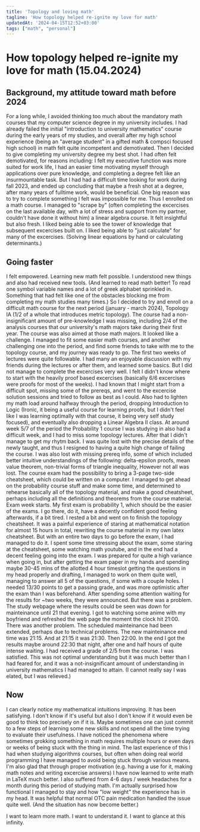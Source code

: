 ```yaml
---
title: 'Topology and loving math'
tagline: 'How topology helped re-ignite my love for math'
updatedAt: '2024-04-15T12:52+03:00'
tags: ["math", "personal"]
---
```


# How topology helped re-ignite my love for math (15.04.2024)

## Background, my attitude toward math before 2024
For a long while, I avoided thinking too much about the mandatory math courses that my computer science degree in my university includes. I had already failed the initial "introduction to university mathematics" course during the early years of my studies, and overall after my high school experience (being an "average student" in a gifted math & compsci focused high school) in math felt quite incompetent and demotivated.
Then I decided to give completing my university degree my best shot. I had often felt demotivated, for reasons including: I felt my executive function was more suited for work life, I had an easier time motivating myself through applications over pure knowledge, and completing a degree felt like an insurmountable task. But I had had a difficult time looking for work during fall 2023, and ended up concluding that maybe a fresh shot at a degree, after many years of fulltime work, would be beneficial. One big reason was to try to complete something I felt was impossible for me.
Thus I enrolled on a math course. I managed to "scrape by" (often completing the excercises on the last available day, with a lot of stress and support from my partner, couldn't have done it without him) a linear algebra course. It felt insightful but also fresh. I liked being able to see the tower of knowledge that subsequent excercises built on. I liked being able to "just calculate" for many of the excercises. (Solving linear equations by hand or calculating determinants.)

## Going faster
I felt empowered. Learning new math felt possible. I understood new things and also had received new tools. (And learned to read math better! To read one symbol variable names and a lot of greek alphabet sprinkled in. Something that had felt like one of the obstacles blocking me from completing my math studies many times.)
So I decided to try and enroll on a difficult math course for the next period (january - march 2024), Topology IA (1/2 of a whole that introduces metric topology).
The course had a non-insignificant amount of pre-knowledge I was missing, including 2/4 of the analysis courses that our university's math majors take during their first year. The course was also aimed at those math majors. It looked like a challenge. I managed to fit some easier math courses, and another challenging one into the period, and find some friends to take with me to the topology course, and my journey was ready to go.
The first two weeks of lectures were quite followable. I had many an enjoyable discussion with my friends during the lectures or after them, and learned some basics. But I did not manage to complete the excercises very well. I felt I didn't know where to start with the heavily proof based excercises (basically 6/6 excercises were proofs for most of the weeks). I had known that I might start from a difficult spot, missing some of the prereqs, and went to the excercise solution sessions and tried to follow as best as I could. Also had to lighten my math load around halfway through the period, dropping Introduction to Logic (Ironic, it being a useful course for learning proofs, but I didn't feel like I was learning optimally with that course, it being very self study focused), and eventually also dropping a Linear Algebra II class.
At around week 5/7 of the period the Probability 1 course I was studying in also had a difficult week, and I had to miss some topology lectures. After that I didn't manage to get my rhytm back. I was quite lost with the precise details of the newly taught, and thus I resigned to having a quite high change of failing the course.
I was also lost with missing prereq info, some of which included better intuitive understandings of the following: delta-epsilon proofs, mean value theorem, non-trivial forms of triangle inequality,
However not all was lost. The course exam had the possibility to bring a 3-page two-side cheatsheet, which could be written on a computer. I managed to get ahead on the probability course stuff and make some time, and determined to rehearse basically all of the topology material, and make a good cheatsheet, perhaps including all the definitions and theorems from the course material.
Exam week starts. My first exam is probability 1, which should be the easier of the exams. I go there, do it, have a decently confident good feeling afterwards, if a bit tired. I rested a bit and went on to finish the topology cheatsheet. It was a painful experience of staring at mathematical notation for almost 15 hours in total, rewriting the course material in my own latex cheatsheet. But with an entire two days to go before the exam, I had managed to do it.
I spent some time stressing about the exam, some staring at the cheatsheet, some watching math youtube, and in the end had a decent feeling going into the exam. I was prepared for quite a high variance when going in, but after getting the exam paper in my hands and spending maybe 30-45 mins of the allotted 4 hour timeslot getting the questions in my head properly and drafting, I managed to work on them quite well, managing to answer all 5 of the questions, if some with a couple holes. I needed 13/30 points to get a passing grade, and was more optimistic after the exam than I was beforehand.
After spending some attention waiting for the results for ~two weeks, they were announced. But there was a problem. The study webpage where the results could be seen was down for mainteinance until 21 that evening. I got to watching some anime with my boyfriend and refreshed the web page the moment the clock hit 21:00. There was another problem. The scheduled mainteinance had been extended, perhaps due to technical problems. The new mainteinance end time was 21:15. And at 21:15 it was 21:30. Then 22:00. In the end I got the results maybe around 22:30 that night, after one and half hours of quite intense waiting. I had received a grade of 2/5 from the course. I was satisfied. This was not optimal understanding but it was much better than I had feared for, and it was a not-insignificant amount of understanding in university mathematics I had managed to attain. (I cannot really say I was elated, but I was relieved.)

## Now
I can clearly notice my mathematical intuitions improving. It has been satisfying. I don't know if it's useful but also I don't know if it would even be good to think too precisely on if it is. Maybe sometimes one can just commit to a few steps of learning some new skills and not spend all the time trying to evaluate their usefulness.
I have noticed the phenomena where sometimes grokking something in math requires multiple hours or even days or weeks of being stuck with the thing in mind. The last experience of this I had when studying algorithms courses, but often when doing real world programming I have managed to avoid being stuck through various means.
I'm also glad that through proper motivation (e.g. having a use for it, making math notes and writing excercise answers) I have now learned to write math in LaTeX much better.
I also suffered from 4-6 days / week headaches for a month during this period of studying math. I'm actually surprised how functional I managed to stay and how "low weight" the experience has in my head. It was helpful that normal OTC pain medication handled the issue quite well. (And the situation has now become better.)

I want to learn more math. I want to understand it. I want to glance at this infinity.


